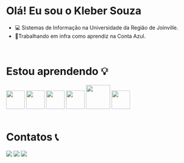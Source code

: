 # Olá! Eu sou o Kleber Souza
<ul>
  <li>💻 Sistemas de Informação na Universidade da Região de Joinville.</li>
  <li>🔵Trabalhando em infra como aprendiz na Conta Azul.</li>
</ul>
<br>
<h1>Estou aprendendo 💡</h1>
<div>
  <img loading="lazy" height="50em" src="https://cdn.jsdelivr.net/gh/devicons/devicon@latest/icons/java/java-original.svg" />
  <img loading="lazy" height="50em"  src="https://cdn.jsdelivr.net/gh/devicons/devicon@latest/icons/python/python-original.svg" />
  <img loading="lazy" height="50em" src="https://cdn.jsdelivr.net/gh/devicons/devicon@latest/icons/mysql/mysql-original-wordmark.svg" />
  <img loading="lazy" height="50em" src="https://cdn.jsdelivr.net/gh/devicons/devicon@latest/icons/html5/html5-original.svg" />
  <img loading="lazy" height="65em" src="https://cdn.jsdelivr.net/gh/devicons/devicon@latest/icons/css3/css3-original-wordmark.svg" />
  <img loading="lazy" height="50em" src="https://cdn.jsdelivr.net/gh/devicons/devicon@latest/icons/javascript/javascript-plain.svg" />
</div>
<br>
<h1>Contatos 📞</h1>
<div>
  <a href="https://www.linkedin.com/in/kleberws" target="_blank"><img src="https://img.shields.io/badge/-LinkedIn-%230077B5?style=for-the-badge&logo=linkedin&logoColor=white" target="_blank"></a>
  <a href="https://instagram.com/kleber.souz" target="_blank"><img src="https://img.shields.io/badge/-Instagram-%23E4405F?style=for-the-badge&logo=instagram&logoColor=white" target="_blank"></a>
  <a href = "mailto:kleberwsff@gmail.com"><img src="https://img.shields.io/badge/Gmail-D14836?style=for-the-badge&logo=gmail&logoColor=white" target="_blank"></a>
</div>   


